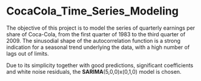 # CocaCola_Time_Series_Modeling

The objective of this project is to model the series of quarterly earnings per share of Coca-Cola, from the first quarter of 1983 to the third quarter of 2009. The sinusodial shape of the autocorrelation function is a strong indication for a seasonal trend underlying the data, with a high number of lags out of limits.

Due to its simplicity together with good predictions, significant coefficients and white noise residuals, the **SARIMA**(5,0,0)x(0,1,0) model is chosen. 
